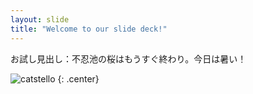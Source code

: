```yaml
---
layout: slide
title: "Welcome to our slide deck!"
---
```


お試し見出し：不忍池の桜はもうすぐ終わり。今日は暑い！

![catstello](https://octodex.github.com/images/catstello.png)
{: .center}
